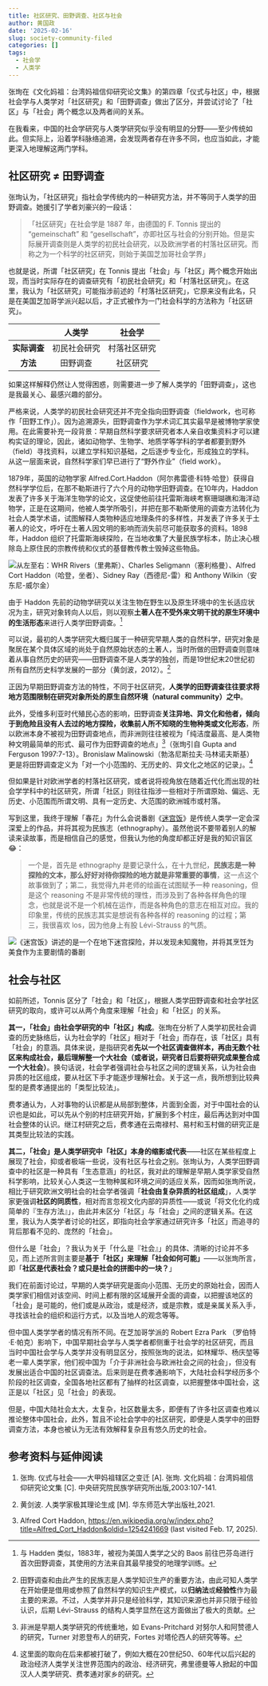 ```yaml
---
title: 社区研究、田野调查、社区与社会
author: 黄国政
date: '2025-02-16'
slug: society-community-filed
categories: []
tags:
  - 社会学
  - 人类学
---
```


<!--more-->

张珣在《文化妈祖：台湾妈祖信仰研究论文集》的第四章「仪式与社区」中，根据社会学与人类学对「社区研究」和「田野调查」做出了区分，并尝试讨论了「社区」与「社会」两个概念以及两者间的关系。

在我看来，中国的社会学研究与人类学研究似乎没有明显的分野——至少传统如此。但实际上，沿着学科脉络追溯，会发现两者存在许多不同，也应当如此，才能更深入地理解这两门学科。

## 社区研究 ≠ 田野调查

张珣认为，「社区研究」指社会学传统内的一种研究方法，并不等同于人类学的田野调查。她援引了学者刘豪兴的一段话：

> 「社区研究」在社会学是 1887 年，由德国的 F. Tonnis 提出的 “gemeinschaft” 和 “gesellschaft”，亦即社区与社会的分别开始。但是实际展开调查则是人类学的初民社会研究，以及欧洲学者的村落社区研究。而称之为一个科学的社区研究，则始于美国芝加哥社会学界」

也就是说，所谓「社区研究」在 Tonnis 提出「社会」与「社区」两个概念开始出现，而当时实际存在的调查研究有「初民社会研究」和「村落社区研究」。在这里，我认为「社区研究」可能指涉前述的「村落社区研究」，它原来没有此名，只是在美国芝加哥学派兴起以后，才正式被作为一门社会科学的方法称为「社区研究」。

|            |   人类学   |   社会学   |
|:----------:|:----------:|:----------:|
|**实际调查**|初民社会研究|村落社区研究|
|  **方法**  |  田野调查  |  社区研究  |

如果这样解释仍然让人觉得困惑，则需要进一步了解人类学的「田野调查」，这也是我最关心、最感兴趣的部分。

严格来说，人类学的初民社会研究还并不完全指向田野调查（fieldwork，也可称作「田野工作」）。因为追溯源头，田野调查作为学术词汇其实最早是被博物学家使用。在此需要补充一段背景：早期自然科学要求研究者本人亲自收集资料才可以建构实证的理论，因此，诸如动物学、生物学、地质学等学科的学者都要到野外（field）寻找资料，以建立学科知识基础，之后逐步专业化，形成独立的学科。从这一层面来说，自然科学家们早已进行了“野外作业”（field work）。

1879年，英国的动物学家 Alfred.Cort.Haddon（阿尔弗雷德·科特·哈登）获得自然科学学位后，在那不勒斯进行了六个月的动物学田野调查。在10年内，Haddon 发表了许多关于海洋生物学的论文，这促使他前往托雷斯海峡考察珊瑚礁和海洋动物学，正是在这期间，他被人类学所吸引，并把在那不勒斯使用的调查方法转化为社会人类学术语，试图解释人类物种适应地理条件的多样性，并发表了许多关于土著人的论文，呼吁在土著人因文明的影响而消失前尽可能获取多的资料。1898年，Haddon 组织了托雷斯海峡探险，在当地收集了大量民族学标本，防止决心根除岛上原住民的宗教传统和仪式的基督教传教士毁掉这些物品。

![从左至右：WHR Rivers（里弗斯）、Charles Seligmann（塞利格曼）、Alfred Cort Haddon（哈登，坐者）、Sidney Ray（西德尼-雷）和 Anthony Wilkin（安东尼-威尔金）](https://cdn.jsdelivr.net/gh/residualsun1/blog-static/images/2025/02/02-18-2.jpg)

由于 Haddon 先前的动物学研究以关注生物在野生以及原生环境中的生长适应状况为主，研究对象转向人以后，则以观察**土著人在不受外来文明干扰的原生环境中的生活形态**来进行人类学田野调查。[^1]

[^1]: 与 Hadden 类似，1883年，被视为美国人类学之父的 Baos 前往巴芬岛进行首次田野调查，其使用的方法来自其最早接受的地理学训练。

可以说，最初的人类学研究大概归属于一种研究早期人类的自然科学，研究对象是聚居在某个具体区域的尚处于自然原始状态的土著人，当时所做的田野调查则意味着从事自然历史的研究——田野调查不是人类学的独创，而是19世纪末20世纪初所有自然历史科学发展的一部分（黄剑波，2012）。[^4]

[^4]: 田野调查和由此产生的民族志是人类学知识生产的重要方法，由此可知人类学在开始便是借用或参照了自然科学的知识生产模式，以**归纳法**或**经验性**作为最主要的来源。不过，人类学并非只是经验科学，其知识来源也并非只限于经验认识，后期 Lévi-Strauss 的结构人类学显然在这方面做出了极大的贡献。

正因为早期田野调查方法的特性，不同于社区研究，**人类学的田野调查往往要求将地方范围限制在研究对象所处的原生自然环境（natural community）之中**。

此外，受维多利亚时代殖民心态的影响，田野调查**关注异地、异文化和他者，倾向于到危险且没有人去过的地方探险，收集前人所不知晓的生物种类或文化形态**，所以欧洲本身不被视为田野调查地点，而非洲则往往被视为「纯洁度最高、是人类物种文明最简单的形式、最可作为田野调查的地点」[^2]（张珣引自 Gupta and Ferguson 1997:7-13）。Bronislaw Malinowski（勃洛尼斯拉夫·马林诺夫斯基）更是将田野调查定义为「对一个小范围的、无历史的、异文化之地区的记录」。[^3]

[^3]: 这里面的取向在后来都被打破了，例如大概在20世纪50、60年代以后兴起的政治经济人类学关注世界范围内的政治、经济研究，弗里德曼等人掀起的中国汉人人类学研究、费孝通对家乡的研究。

[^2]: 非洲是早期人类学研究的传统重地，如 Evans-Pritchard 对努尔人和阿赞德人的研究，Turner 对恩登布人的研究，Fortes 对塔伦西人的研究等等。

但如果是针对欧洲学者的村落社区研究，或者说将视角放在随着近代化而出现的社会学学科中的社区研究，所谓「社区」则往往指涉一些相对于所谓原始、偏远、无历史、小范围而所谓文明、具有一定历史、大范围的欧洲城市或村落。

写到这里，我终于理解「春花」为什么会说番剧《[迷宫饭](https://movie.douban.com/subject/35801594/)》是传统人类学一定会深深爱上的作品，并将其视为民族志（ethnography）。虽然他说不要带着别人的解读来读故事，而是相信自己的感觉，但我认为他的角度却都正好是我的知识盲区😂：

> 一个是，首先是 ethnography 是要记录什么，在十九世纪，**民族志是一种探险的文本，那么好好对待你探险的地方就是非常重要的事情**，这一点这个故事做到了；第二，我觉得九井老师的绘画在试图赋予一种 reasoning，但是这个 reasoning 不是非常传统的理性，而涉及到了各种各样角色的理念，也就是说不是一个机械在运作，而是各种角色的意志在相互对应。我的印象里，传统的民族志其实是想说有各种各样的 reasoning 的过程；第三，我很喜欢 los，因为他身上有股 Lévi-Strauss 的气质。

![《迷宫饭》讲述的是一个在地下迷宫探险，并以发现未知魔物，并将其烹饪为美食作为主要剧情的番剧](https://cdn.jsdelivr.net/gh/residualsun1/blog-static/images/2025/02/02-18-1.jpg)

## 社会与社区

如前所述，Tonnis 区分了「社会」和「社区」，根据人类学田野调查和社会学社区研究的取向，或许可以从两个角度来理解「社会」和「社区」的关系。

**其一，「社会」由社会学研究的中「社区」构成**。张珣在分析了人类学初民社会调查的历史脉络后，认为社会学的「社区」相对于「社会」而存在，该「社区」具有「社会」的意涵。具体来说，是指研究者**先以一个社区调查做样本，再由无数个社区来构成社会，最后理解整一个大社会（或者说，研究者日后要将研究成果整合成一个大社会）**。换句话说，社会学者强调社会与社区之间的逻辑关系，认为社会由异质的社区组成，要从社区下手才能逐步理解社会。关于这一点，我所想到比较典型的是费孝通提出的「类型比较法」。

费孝通认为，人对事物的认识都是从局部到整体，片面到全面，对于中国社会的认识也是如此，可以先从个别的村庄研究开始，扩展到多个村庄，最后再达到对中国社会整体的认识。继江村研究之后，费孝通在云南禄村、易村和玉村做的研究正是其类型比较法的实践。

**其二，「社会」是人类学研究中「社区」本身的缩影或代表**——社区在某些程度上展现了社会，抑或者极端一些说，没有社区与社会之别。张珣认为，人类学田野调查中的社区是一种具有「生态意涵」的社区，我对此的理解是早期人类学家受自然科学影响，比较关心人类这一生物种属和环境之间的适应关系，因而如张珣所说，相比于研究欧洲文明社会的社会学者强调「**社会由复杂异质的社区组成**」，人类学家更强调**社区的同质性**，相对而言忽视文化内部的异质性——或说「将文化化约成简单的『生存方法』」，由此并未区分「社区」与「社会」之间的逻辑关系。在这里，我认为人类学者讨论的社区，即指向社会学家通过研究许多「社区」而追寻的背后那看不见的、庞然的「社会」。

但什么是「社会」？我认为关于「什么是『社会』」的具体、清晰的讨论并不多见，而上述所言则主要是**基于「社区」来理解「社会如何可能」**——以张珣所言，即「**社区是代表社会？或只是社会的拼图中的一块？**」

我们在前面讨论过，早期的人类学研究是面向小范围、无历史的原始社会，因而人类学家们相信对该空间、时间上都有限的区域展开全面的调查，以把握该地区的「社会」是可能的，他们或是从政治，或是经济，或是宗教，或是亲属关系入手，寻找该社会的组织和运行方式，以及当地人的观念等等。

但中国人类学学者的情况有所不同。在芝加哥学派的 Robert Ezra Park （罗伯特·E·帕克）影响下，中国早期社会学与人类学者都侧重于社会学的社区研究，而且当时中国社会学与人类学并没有明显区分，按照张珣的说法，如林耀华、杨庆堃等老一辈人类学家，他们视中国为「介于非洲社会与欧洲社会之间的社会」，但没有发展出适合中国的社区调查法。后来则是在费孝通影响下，大陆社会科学经历多个阶段的社区调查，全国各地社区都有了抽样的社区调查，以把握整体中国社会，这正是以「社区」见「社会」的表现。

但是，中国大陆社会太大，太复杂，社区数量太多，即便有了许多社区调查也难以推论整体中国社会，此外，暂且不论社会学中的社区研究，即便是人类学中的田野调查方法，本身也被认为无法有效解释复杂且有悠久历史的社会。

## 参考资料与延伸阅读

1. 张珣. 仪式与社会——大甲妈祖辖区之变迁 [A]. 张珣. 文化妈祖：台湾妈祖信仰研究论文集 [C]. 中央研究院民族学研究所出版,2003:107-141.

2. 黄剑波. 人类学家极其理论生成 [M]. 华东师范大学出版社,2021.

3. Alfred Cort Haddon, https://en.wikipedia.org/w/index.php?title=Alfred_Cort_Haddon&oldid=1254241669 (last visited Feb. 17, 2025).